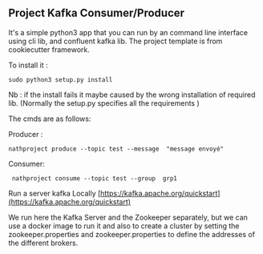 

## Project Kafka Consumer/Producer

It's  a simple python3 app that you can run by an command line interface using cli lib, and confluent kafka lib.
The project template is from cookiecutter framework.

To install it :

    sudo python3 setup.py install

Nb : if  the install fails it maybe caused by the wrong installation of required lib.
(Normally the setup.py specifies all the requirements )

 The cmds are as follows:

 Producer :

    nathproject produce --topic test --message  "message envoyé"

Consumer:

     nathproject consume --topic test --group  grp1

Run a server kafka Locally
[https://kafka.apache.org/quickstart](https://kafka.apache.org/quickstart)

 We run here the Kafka Server and the Zookeeper separately, but we can use a docker image to run it and also to create a cluster by setting the zookeeper.properties and zookeeper.properties to define the addresses of the different brokers.
 
<!--stackedit_data:
eyJoaXN0b3J5IjpbMTg5NjA3MTUwOCwtODQ4MzA4NTIzLDI4Mz
I5MTUwNl19
-->
